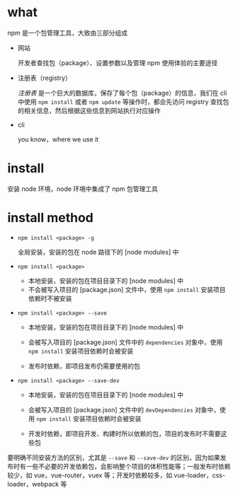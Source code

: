 # what

npm 是一个包管理工具，大致由三部分组成

+ 网站

  开发者查找包（package）、设置参数以及管理 npm 使用体验的主要途径

+ 注册表（registry）

  *注册表* 是一个巨大的数据库，保存了每个包（package）的信息，我们在 cli 中使用 `npm install` 或者 `npm update` 等操作时，都会先访问 registry 查找包的相关信息，然后根据这些信息到网站执行对应操作

+ cli

  you know，where we use it

# install

安装 node 环境，node 环境中集成了 npm 包管理工具

# install method

+ `npm install <package> -g`

  全局安装，安装的包在 node 路径下的 [node modules] 中

+ `npm install <package>`

  + 本地安装，安装的包在项目目录下的 [node modules] 中
  + 不会被写入项目的 [package.json] 文件中，使用 `npm install` 安装项目依赖时不被安装

+ `npm install <package> --save`

  + 本地安装，安装的包在项目目录下的 [node modules] 中

  + 会被写入项目的 [package.json] 文件中的 `dependencies` 对象中，使用 `npm install` 安装项目依赖时会被安装
  + 发布时依赖，即项目发布仍需要使用的包

+ `npm install <package> --save-dev`

  - 本地安装，安装的包在项目目录下的 [node modules] 中

  - 会被写入项目的 [package.json] 文件中的 `devDependencies` 对象中，使用 `npm install` 安装项目依赖时会被安装
  - 开发时依赖，即项目开发、构建时所以依赖的包，项目的发布时不需要这些包

要明确不同安装方法的区别，尤其是 `--save` 和 `--save-dev` 的区别，因为如果发布时有一些不必要的开发依赖包，会影响整个项目的体积性能等；一般发布时依赖较少，如 vue，vue-router，vuex 等；开发时依赖较多，如 vue-loader，css-loader，webpack 等